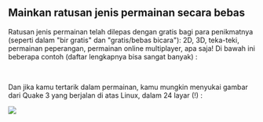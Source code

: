 <?php require("../../entete.php"); ?> <?php require("../../base.php"); ?>

<div id="corps">

<h2>Mainkan ratusan jenis permainan secara bebas</h2>

<p>Ratusan jenis permainan telah dilepas dengan gratis bagi para penikmatnya (seperti dalam "bir gratis" dan "gratis/bebas bicara"): 2D, 3D, teka-teki, permainan peperangan, permainan online multiplayer, apa saja! Di bawah ini beberapa contoh (daftar lengkapnya bisa sangat banyak) :</p>

<div id="items">

<?php all_games_from_file (); ?>

<br class="clearboth" />
</div>

<p>Dan jika kamu tertarik dalam permainan, kamu mungkin menyukai gambar dari Quake 3 yang berjalan di atas Linux, dalam 24 layar (!) :</p>

<p><a href="Images/quake_24_screens.jpg"><img src="Images/quake_24_screens_thumbnail.jpg" /></a></p>

</div>


